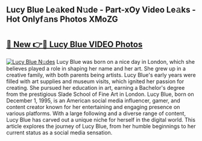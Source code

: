 ## Lucy Blue Le𝚊ked N𝚞de - Part-xOy Video Le𝚊ks - Hot Onlyf𝚊ns Photos XMoZG

# <h2><a href="http://ab41386.deff.icu/?id=Lucy+Blue">🔗 New 👉🔴 Lucy Blue VIDEO Photos</a></h2>

[![Lucy Blue N𝚞des](https://i.imgur.com/rIISA9y.gif)](http://ab41386.deff.icu/?id=Lucy+Blue)
Lucy Blue was born on a nice day in London, which she believes played a role in shaping her name and her art. She grew up in a creative family, with both parents being artists. Lucy Blue's early years were filled with art supplies and museum visits, which ignited her passion for creating. She pursued her education in art, earning a Bachelor's degree from the prestigious Slade School of Fine Art in London. Lucy Blue, born on December 1, 1995, is an American social media influencer, gamer, and content creator known for her entertaining and engaging presence on various platforms. With a large following and a diverse range of content, Lucy Blue has carved out a unique niche for herself in the digital world. This article explores the journey of Lucy Blue, from her humble beginnings to her current status as a social media sensation.
